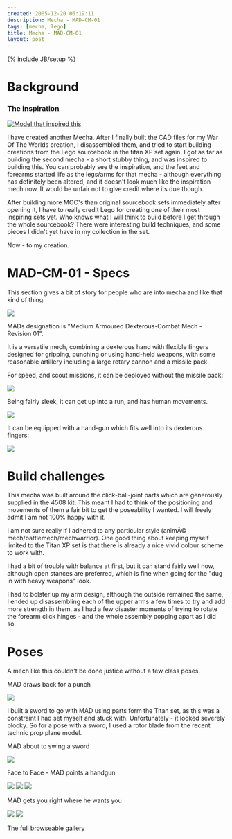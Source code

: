 ```yaml
---
created: 2005-12-20 06:19:11
description: Mecha - MAD-CM-01
tags: [mecha, lego]
title: Mecha - MAD-CM-01
layout: post
---
```

{% include JB/setup %}

# Background

### The inspiration
[![Model that inspired this]({{GALLERY_PATH}}/MAD-CM-01/thumbnails/image346.jpg)]({{GALLERY_PATH}}/MAD-CM-01/target0.html)

I have created another Mecha. After I finally built the CAD files for my War Of The Worlds creation, I disassembled them, and tried to start building creations from the Lego sourcebook in the titan XP set again. I got as far as building the second mecha - a short stubby thing, and was inspired to building this. You can probably see the inspiration, and the feet and forearms started life as the legs/arms for that mecha - although everything has definitely been altered, and it doesn't look much like the inspiration mech now. It would be unfair not to give credit where its due though.

After building more MOC's than original sourcebook sets immediately after opening it, I have to really credit Lego for creating one of their most inspiring sets yet. Who knows what I will think to build before I get through the whole sourcebook? There were interesting build techniques, and some pieces I didn't yet have in my collection in the set.

Now - to my creation.

# MAD-CM-01 - Specs

This section gives a bit of story for people who are into mecha and like that kind of thing.

![]({{GALLERY_PATH}}/MAD-CM-01/images/p1010129.jpg)

MADs designation is "Medium Armoured Dexterous-Combat Mech - Revision 01".

It is a versatile mech, combining a dexterous hand with flexible fingers designed for gripping, punching or using hand-held weapons, with some reasonable artillery including a large rotary cannon and a missile pack.

For speed, and scout missions, it can be deployed without the missile pack:

![]({{GALLERY_PATH}}/MAD-CM-01/images/p1010128.jpg)

Being fairly sleek, it can get up into a run, and has human movements.

![]({{GALLERY_PATH}}/MAD-CM-01/images/p1010143.jpg)

It can be equipped with a hand-gun which fits well into its dexterous fingers:

![]({{GALLERY_PATH}}/MAD-CM-01/images/p1010138.jpg)

# Build challenges

This mecha was built around the click-ball-joint parts which are generously supplied in the 4508 kit. This meant I had to think of the positioning and movements of them a fair bit to get the poseability I wanted. I will freely admit I am not 100% happy with it.

I am not sure really if I adhered to any particular style (animÃ© mech/battlemech/mechwarrior). One good thing about keeping myself limited to the Titan XP set is that there is already a nice vivid colour scheme to work with.

I had a bit of trouble with balance at first, but it can stand fairly well now, although open stances are preferred, which is fine when going for the "dug in with heavy weapons" look.

I had to bolster up my arm design, although the outside remained the same, I ended up disassembling each of the upper arms a few times to try and add more strength in them, as I had a few disaster moments of trying to rotate the forearm click hinges - and the whole assembly popping apart as I did so.

# Poses

A mech like this couldn't be done justice without a few class poses.

MAD draws back for a punch

![]({{GALLERY_PATH}}/MAD-CM-01/images/p1010132.jpg)

I built a sword to go with MAD using parts form the Titan set, as this was a constraint I had set myself and stuck with. Unfortunately - it looked severely blocky. So for a pose with a sword, I used a rotor blade from the recent technic prop plane model.

MAD about to swing a sword

[ ![]({{GALLERY_PATH}}/MAD-CM-01/thumbnails/p1010139.jpg) ]({{GALLERY_PATH}}/MAD-CM-01/target7.html)

Face to Face - MAD points a handgun

[ ![]({{GALLERY_PATH}}/MAD-CM-01/thumbnails/p1010140.jpg)]({{GALLERY_PATH}}/MAD-CM-01/target5.html)
[ ![]({{GALLERY_PATH}}/MAD-CM-01/thumbnails/p1010141.jpg)]({{GALLERY_PATH}}/MAD-CM-01/target17.html)
[ ![]({{GALLERY_PATH}}/MAD-CM-01/thumbnails/p1010142.jpg)]({{GALLERY_PATH}}/MAD-CM-01/target18.html)

MAD gets you right where he wants you

[ ![]({{GALLERY_PATH}}/MAD-CM-01/thumbnails/p1010134.jpg)]({{GALLERY_PATH}}/MAD-CM-01/target12.html)
[ ![]({{GALLERY_PATH}}/MAD-CM-01/thumbnails/p1010145.jpg)]({{GALLERY_PATH}}/MAD-CM-01/target6.html)

[The full browseable gallery]({{GALLERY_PATH}}/MAD-CM-01/index.html)
